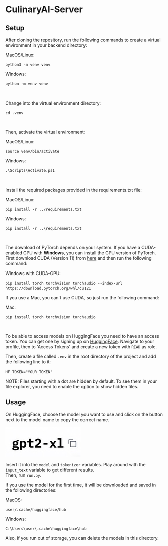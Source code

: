# CulinaryAI-Server

## Setup

After cloning the repository, run the following commands to create a virtual environment in your backend directory:

MacOS/Linux:

```
python3 -m venv venv
```

Windows:

```
python -m venv venv
```

</br>

Change into the virtual environment directory:

```
cd .venv
```

</br>

Then, activate the virtual environment:

MacOS/Linux:

```
source venv/bin/activate
```

Windows:

```
.\Scripts\Activate.ps1
```

</br>

Install the required packages provided in the requirements.txt file:

MacOS/Linux:

```
pip install -r ../requirements.txt
```

Windows:

```
pip install -r ..\requirements.txt
```

</br>

The download of PyTorch depends on your system. If you have a CUDA-enabled GPU with **Windows**, you can install the GPU version of PyTorch.
First download CUDA (Version 11) from [here](https://developer.nvidia.com/cuda-downloads?target_os=Windows) and then run the following command:

Windows with CUDA-GPU:

```
pip install torch torchvision torchaudio --index-url https://download.pytorch.org/whl/cu121
```

If you use a Mac, you can´t use CUDA, so just run the following command:

Mac:

```
pip install torch torchvision torchaudio
```

</br>

To be able to access models on HuggingFace you need to have an access token. You can get one by signing up on [HuggingFace](https://huggingface.co/join). Navigate to your profile, then to 'Access Tokens' and create a new token with `READ` as role. </br>

Then, create a file called `.env` in the root directory of the project and add the following line to it: </br>

```
HF_TOKEN="YOUR_TOKEN"
```

NOTE: Files starting with a dot are hidden by default. To see them in your file explorer, you need to enable the option to show hidden files.

## Usage

On HuggingFace, choose the model you want to use and click on the button next to the model name to copy the correct name. </br>

![image](./for_readme.jpeg)

Insert it into the `model` and `tokenizer` variables. Play around with the `ìnput_text` variable to get different results. </br>
Then, run `run.py`.

If you use the model for the first time, it will be downloaded and saved in the following directories: </br>

MacOS:

```
user/.cache/huggingface/hub
```

Windows:

```
C:\Users\user\.cache\huggingface\hub
```

Also, if you run out of storage, you can delete the models in this directory.
